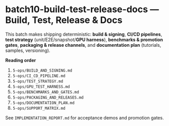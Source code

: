 # batch10-build-test-release-docs — Build, Test, Release & Docs

This batch makes shipping deterministic: **build & signing**, **CI/CD pipelines**,
**test strategy** (unit/E2E/snapshot/**GPU harness**), **benchmarks & promotion gates**,
**packaging & release channels**, and **documentation plan** (tutorials, samples, versioning).

**Reading order**
1. `5-ops/BUILD_AND_SIGNING.md`
2. `5-ops/CI_CD_PIPELINE.md`
3. `5-ops/TEST_STRATEGY.md`
4. `5-ops/GPU_TEST_HARNESS.md`
5. `5-ops/BENCHMARKS_AND_GATES.md`
6. `5-ops/PACKAGING_AND_RELEASES.md`
7. `5-ops/DOCUMENTATION_PLAN.md`
8. `5-ops/SUPPORT_MATRIX.md`

See `IMPLEMENTATION_REPORT.md` for acceptance demos and promotion gates.